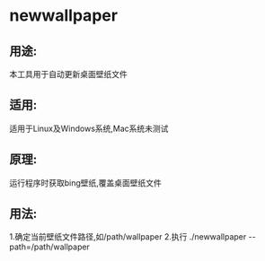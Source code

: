 # newwallpaper

## 用途:
本工具用于自动更新桌面壁纸文件

## 适用:
适用于Linux及Windows系统,Mac系统未测试

## 原理:
运行程序时获取bing壁纸,覆盖桌面壁纸文件

## 用法:
1.确定当前壁纸文件路径,如/path/wallpaper
2.执行 ./newwallpaper --path=/path/wallpaper

